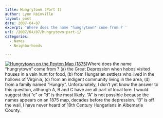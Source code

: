 ```yaml
---
title: Hungrytown (Part I)
author: Lynn Rainville
layout: post
date: 2007-04-07
excerpt: 'Where does the name "hungrytown" come from ? '
url: /2007/04/07/hungrytown-part-i/
categories:
  - Names
  - Neighborhoods

---
```

<a href="http://www.locohistory.org/blog/2007/04/07/hungrytown-part-i/hungrytown-on-the-peyton-map-1875/" rel="attachment wp-att-89" title="Hungrytown on the Peyton Map (1875)"><img src="http://www.locohistory.org/blog/wp-content/uploads/2007/04/hungrytownmap.jpg" alt="Hungrytown on the Peyton Map (1875)" /></a>Where does the name &#8220;hungrytown&#8221; come from ? (a) the Great Depression when hobos visited houses in a vain hunt for food, (b) from Hungarian settlers who lived in the hollows of Virginia, (c) from an indigent community living in the area, (d) from a family named &#8220;Hungry&#8221;. Unfortunately, I don&#8217;t yet know the answer to this question, although A, B and C have are all part of local lore. I would suggest that &#8220;c&#8221; or &#8220;d&#8221; is the most likely. &#8220;A&#8221; is not possible because the names appears on an 1875 map, decades before the depression. &#8220;B&#8221; is off the wall, I have never heard of 19th Century Hungarians in Albemarle County.